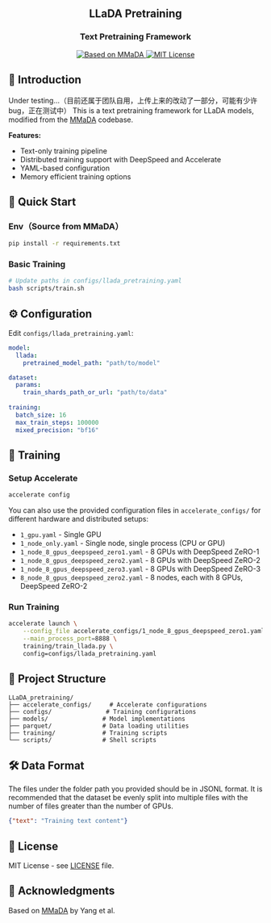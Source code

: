 <div align="center">
<br>
<h2>LLaDA Pretraining</h2>
<h3>Text Pretraining Framework</h3>
</div>

<p align="center">
  <a href="https://github.com/Gen-Verse/MMaDA">
    <img 
        src="https://img.shields.io/badge/Based%20on-MMaDA-green?logo=github&logoColor=white" 
        alt="Based on MMaDA"
    />
  </a>
  <a href="LICENSE">
    <img 
        src="https://img.shields.io/badge/License-MIT-yellow.svg" 
        alt="MIT License"
    />
  </a>
</p>

## 🌟 Introduction
Under testing...（目前还属于团队自用，上传上来的改动了一部分，可能有少许bug，正在测试中）
This is a text pretraining framework for LLaDA models, modified from the [MMaDA](https://github.com/Gen-Verse/MMaDA) codebase.

**Features:**
- Text-only training pipeline
- Distributed training support with DeepSpeed and Accelerate
- YAML-based configuration
- Memory efficient training options

## 🚀 Quick Start

### Env（Source from MMaDA）
```bash
pip install -r requirements.txt
```

### Basic Training
```bash
# Update paths in configs/llada_pretraining.yaml
bash scripts/train.sh
```

## ⚙️ Configuration

Edit `configs/llada_pretraining.yaml`:

```yaml
model:
  llada:
    pretrained_model_path: "path/to/model"

dataset:
  params:
    train_shards_path_or_url: "path/to/data"
    
training:
  batch_size: 16
  max_train_steps: 100000
  mixed_precision: "bf16"
```

## 🔧 Training

### Setup Accelerate
```bash
accelerate config
```

You can also use the provided configuration files in `accelerate_configs/` for different hardware and distributed setups:
- `1_gpu.yaml` - Single GPU
- `1_node_only.yaml` - Single node, single process (CPU or GPU)
- `1_node_8_gpus_deepspeed_zero1.yaml` - 8 GPUs with DeepSpeed ZeRO-1
- `1_node_8_gpus_deepspeed_zero2.yaml` - 8 GPUs with DeepSpeed ZeRO-2
- `1_node_8_gpus_deepspeed_zero3.yaml` - 8 GPUs with DeepSpeed ZeRO-3
- `8_node_8_gpus_deepspeed_zero2.yaml` - 8 nodes, each with 8 GPUs, DeepSpeed ZeRO-2

### Run Training
```bash
accelerate launch \
    --config_file accelerate_configs/1_node_8_gpus_deepspeed_zero1.yaml \
    --main_process_port=8888 \
    training/train_llada.py \
    config=configs/llada_pretraining.yaml
```

## 📁 Project Structure

```
LLaDA_pretraining/
├── accelerate_configs/     # Accelerate configurations
├── configs/               # Training configurations
├── models/               # Model implementations
├── parquet/              # Data loading utilities
├── training/             # Training scripts
└── scripts/              # Shell scripts
```

## 🛠️ Data Format
The files under the folder path you provided should be in JSONL format. It is recommended that the dataset be evenly split into multiple files with the number of files greater than the number of GPUs.
```json
{"text": "Training text content"}
```

## 📄 License

MIT License - see [LICENSE](LICENSE) file.

## 🙏 Acknowledgments

Based on [MMaDA](https://github.com/Gen-Verse/MMaDA) by Yang et al.
